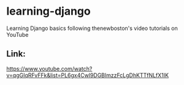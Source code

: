 # learning-django
Learning Django basics following thenewboston's video tutorials on YouTube      
## Link:   
https://www.youtube.com/watch?v=qgGIqRFvFFk&list=PL6gx4Cwl9DGBlmzzFcLgDhKTTfNLfX1IK
